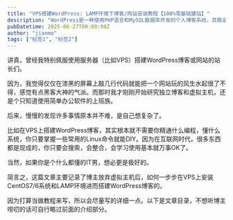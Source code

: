 ```yaml
---
title: "VPS搭建WordPress: LAMP环境下博客/网站安装教程【100%零基础建站】"
description: "WordPress是一种使用PHP语言和MySQL数据库开发的个人博客系统，其稳定可靠，易于使用，且是免费开源的。而最让我看重的，是它支持一大波优秀的插件和模板，比如SEO优化、静态缓存和数据备份等"
pubDatetime: 2025-06-27T00:00:00Z
author: "jianmo"
tags: ["标签1", "标签2"]
---
```

讲真，曾经我特别佩服使用服务器（比如VPS）搭建WordPress博客或网站的站长们。

因为，我觉得仅仅在漆黑的屏幕上敲几行代码就能把一个网站玩的风生水起很了不得，感觉有点黑客大神的气派。而那时我才刚刚开始研究独立博客和虚拟主机，还是个只知道使用简单办公软件的上班族。

后来，慢慢的发现许多事情原本并不难，是自己想复杂了。

比如在VPS上搭建WordPress博客，其实根本就不需要你精通什么编程，懂什么系统，你只要掌握一些常用的Linux命令就能DIY。因为在互联网时代，很多东西都是现成的，你只要会搜索，会整合，会学习使用基本就万事OK了。

当然，如果你是个什么都懂的IT男，想必更是极好的。

简言之，这篇文章主要记录了博主放弃虚拟主机后，如何一步步在VPS上安装CentOS7/6系统和LAMP环境进而搭建WordPress博客的。

因为打算当做教程来写，所以会尽量写的详细一点。以下是文章目录，不想听博主唠叨的话可自行略过前面的介绍部分。
